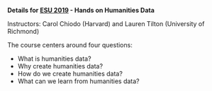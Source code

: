 **Details for [ESU 2019](http://esu.culintec.de/) - Hands on Humanities Data**

Instructors: Carol Chiodo (Harvard) and Lauren Tilton (University of Richmond)


The course centers around four questions:

- What is humanities data?
- Why create humanities data?
- How do we create humanities data?
- What can we learn from humanities data?

